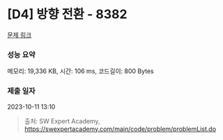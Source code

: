 # [D4] 방향 전환 - 8382 

[문제 링크](https://swexpertacademy.com/main/code/problem/problemDetail.do?contestProbId=AWyNQrCahHcDFAVP) 

### 성능 요약

메모리: 19,336 KB, 시간: 106 ms, 코드길이: 800 Bytes

### 제출 일자

2023-10-11 13:10



> 출처: SW Expert Academy, https://swexpertacademy.com/main/code/problem/problemList.do